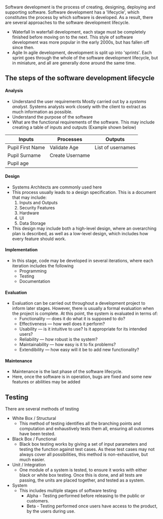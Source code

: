 Software development is the process of creating, designing, deploying and supporting software. Software development has a 'lifecycle', which constitutes the  process by which software is developed. As a result, there are several approaches to the software development lifecycle.
-  Waterfall
	In waterfall development, each stage must be completely finished before moving on to the next. This style of software development was more popular in the early 2000s, but has fallen off since then.
- Agile
	In agile development, development is split up into 'sprints'. Each sprint goes through the whole of the software development lifecycle, but in miniature, and all are generally done around the same time.

## The steps of the software development lifecycle
#### Analysis
- Understand the user requirements
	Mostly carried out by a *systems analyst*. Systems analysts work closely with the client to extract as much information as possible.
- Understand the purpose of the software
- What are the functional requirements of the software.
	This may include creating a table of inputs and outputs (Example shown below)
	
| Inputs           | Processes       | Outputs           |
| ---------------- | --------------- | ----------------- |
| Pupil First Name | Validate Age    | List of usernames |
| Pupil Surname    | Create Username |                   |
| Pupil age        |                 |                   |
#### Design
- Systems Architects are commonly used here
- This process usually leads to a design specification. This is a document that may include:
	1. Inputs and Outputs
	2. Security Features
	3. Hardware
	4. UI
	5. Data Storage
- This design may include both a high-level design, where an overarching plan is described, as well as a low-level design, which includes how every feature should work.
#### Implementation
- In this stage, code may be developed in several iterations, where each iteration includes the following
	-  Programming
	- Testing
	- Documentation
#### Evaluation
- Evaluation can be carried out throughout a development project to inform later stages. However, there is usually a formal evaluation when the project is complete. At this point, the system is evaluated in terms of:
	- Functionality — does it do what it is supposed to do?
	- Effectiveness — how well does it perform?
	- Usability — is it intuitive to use? Is it appropriate for its intended users?
	- Reliability — how robust is the system?
	- Maintainability — how easy is it to fix problems?
	- Extendibility — how easy will it be to add new functionality?
#### Maintenance
- Maintenance is the last phase of the software lifecycle.
- Here, once the software is in operation, bugs are fixed and some new features or abilities may be added

## Testing
There are several methods of testing
- White Box / Structural
	- This method of testing identifies all the branching points and computation and exhaustively tests them all, ensuring all outcomes have been tested.
- Black Box / Functional
	- Black box testing works by giving a set of input parameters and testing the function against test cases. As these test cases may not always cover all possibilities, this method is non-exhaustive, but much easier.
- Unit / Integration
	- One module of a system is tested, to ensure it works with either black or white box testing. Once this is done, and all tests are passing, the units are placed together, and tested as a system.
- System
	- This includes multiple stages of software testing
		- Alpha - Testing performed before releasing to the public or customers.
		- Beta - Testing performed once users have access to the product, by the users during use.
